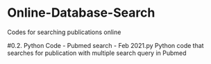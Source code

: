 # Online-Database-Search
Codes for searching publications online

#0.2. Python Code - Pubmed search - Feb 2021.py
Python code that searches for publication with multiple search query in Pubmed
